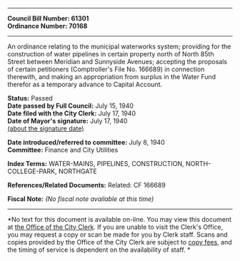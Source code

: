 * * * * *  
  
**Council Bill Number: [](#h0)[](#h2)61301**   
**Ordinance Number: 70168**  
  
* * * * *  
  
An ordinance relating to the municipal waterworks system; providing for the construction of water pipelines in certain property north of North 85th Street between Meridian and Sunnyside Avenues; accepting the proposals of certain petitioners (Comptroller's File No. 166689) in connection therewith, and making an appropriation from surplus in the Water Fund therefor as a temporary advance to Capital Account.  
  
**Status:** Passed   
**Date passed by Full Council:** July 15, 1940   
**Date filed with the City Clerk:** July 17, 1940   
**Date of Mayor's signature:** July 17, 1940   
[(about the signature date)](/~public/approvaldate.htm)   
  
  
**Date introduced/referred to committee:** July 8, 1940   
**Committee:** Finance and City Utilities   
  
**Index Terms:** WATER-MAINS, PIPELINES, CONSTRUCTION, NORTH-COLLEGE-PARK, NORTHGATE  
  
**References/Related Documents:** Related: CF 166689  
  
**Fiscal Note:** *(No fiscal note available at this time)*  
  
* * * * *  
  
*No text for this document is available on-line. You may view this document at [the Office of the City Clerk](http://www.seattle.gov/leg/clerk/contactUs.htm). If you are unable to visit the Clerk's Office, you may request a copy or scan be made for you by Clerk staff. Scans and copies provided by the Office of the City Clerk are subject to [copy fees](http://clerk.seattle.gov/~public/clerkfees.htm), and the timing of service is dependent on the availability of staff. *  
  
  
